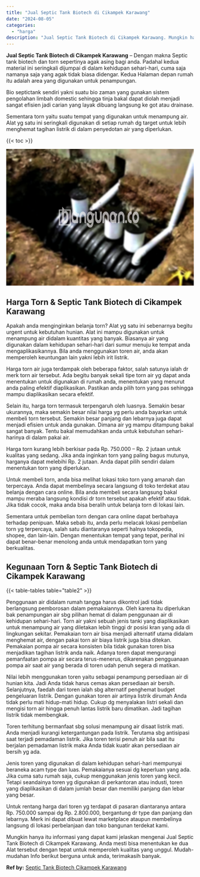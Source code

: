 ```yaml
---
title: "Jual Septic Tank Biotech di Cikampek Karawang"
date: "2024-08-05"
categories: 
  - "harga"
description: "Jual Septic Tank Biotech di Cikampek Karawang. Mungkin hanya itu informasi yang dapat kami jelaskan mengenai Jual Septic Tank Biotech di Cikampek Karawang. A..."
---
```


**Jual Septic Tank Biotech di Cikampek Karawang** – Dengan makna Septic tank biotech dan torn sepertinya agak asing bagi anda. Padahal kedua material ini seringkali dijumpai di dalam kehidupan sehari-hari, cuma saja namanya saja yang agak tidak biasa didengar. Kedua Halaman depan rumah itu adalah area yang digunakan untuk penampungan.

Bio septictank sendiri yakni suatu bio zaman yang gunakan sistem pengolahan limbah domestic sehingga tinja bakal dapat diolah menjadi sangat efisien jadi carian yang layak dibuang langsung ke got atau drainase.

Sementara torn yaitu suatu tempat yang digunakan untuk menampung air. Alat yg satu ini seringkali digunakan di setiap rumah dg target untuk lebih menghemat tagihan listrik di dalam penyedotan air yang diperlukan.

{{< toc >}}

![Jual Septic Tank Biotech di Cikampek Karawang](/images/jual-bio-septictank-23.png)

## Harga Torn & Septic Tank Biotech di Cikampek Karawang

Apakah anda menginginkan belanja torn? Alat yg satu ini sebenarnya begitu urgent untuk kebutuhan hunian. Alat ini mampu digunakan untuk menampung air didalam kuantitas yang banyak. Biasanya air yang digunakan dalam kehidupan sehari-hari dari sumur menuju ke tempat anda mengaplikasikannya. Bila anda menggunakan toren air, anda akan memperoleh keuntungan lain yakni lebih irit listrik.

Harga torn air juga terdampak oleh beberapa faktor, salah satunya ialah dr merk torn air tersebut. Ada begitu banyak sekali tipe torn air yg dapat anda menentukan untuk digunakan di rumah anda, menentukan yang menurut anda paling efektif diaplikasikan. Pastikan anda pilih torn yang pas sehingga mampu diaplikasikan secara efektif.

Selain itu, harga torn termasuk terpengaruh oleh luasnya. Semakin besar ukurannya, maka semakin besar nilai harga yg perlu anda bayarkan untuk membeli torn tersebut. Semakin besar panjang dan lebarnya juga dapat menjadi efisien untuk anda gunakan. Dimana air yg mampu ditampung bakal sangat banyak. Tentu bakal memudahkan anda untuk kebutuhan sehari-harinya di dalam pakai air.

Harga torn kurang lebih berkisar pada Rp. 750.000 – Rp. 2 jutaan untuk kualitas yang sedang. Jika anda inginkan torn yang paling bagus mutunya, harganya dapat melebihi Rp. 2 jutaan. Anda dapat pilih sendiri dalam menentukan torn yang diperlukan.

Untuk membeli torn, anda bisa melihat lokasi toko torn yang amanah dan terpercaya. Anda dapat membelinya secara langsung di toko terdekat atau belanja dengan cara online. Bila anda membeli secara langsung bakal mampu meraba langsung kondisi dr torn tersebut apakah efektif atau tidak. Jika tidak cocok, maka anda bisa beralih untuk belanja torn di lokasi lain.

Sementara untuk pembelian torn dengan cara online dapat berbahaya terhadap penipuan. Maka sebab itu, anda perlu melacak lokasi pembelian torn yg terpercaya, salah satu diantaranya seperti halnya tokopedia, shopee, dan lain-lain. Dengan menentukan tempat yang tepat, perihal ini dapat benar-benar menolong anda untuk mendapatkan torn yang berkualitas.

## Kegunaan Torn & Septic Tank Biotech di Cikampek Karawang

{{< table-tables table="table2" >}}

Penggunaan air didalam rumah tangga harus dikontrol jadi tidak berlangsung pemborosan dalam pemakaiannya. Oleh karena itu diperlukan bak penampungan air sbg pilihan hemat di dalam penggunaan air di kehidupan sehari-hari. Torn air yakni sebuah jenis tanki yang diaplikasikan untuk menampung air yang diletakan lebih tinggi dr posisi kran yang ada di lingkungan sekitar. Pemakaian torn air bisa menjadi alternatif utama didalam menghemat air, dengan pakai torn air biaya listrik juga bisa ditekan. Pemakaian pompa air secara konsisten bila tidak gunakan toren bisa menjadikan tagihan listrik anda naik. Adanya toren dapat mengurangi pemanfaatan pompa air secara terus-menerus, dikarenakan pengguanaan pompa air saat air yang berada di toren udah penuh segera di matikan.

Nilai lebih menggunakan toren yaitu sebagai penampung persediaan air di hunian kita. Jadi Anda tidak harus cemas akan persediaan air bersih. Selanjutnya, faedah dari toren ialah sbg alternatif penghemat budget pengeluaran listrik. Dengan gunakan toren air artinya listrik dirumah Anda tidak perlu mati hidup-mati hidup. Cukup dg menyalakan listri sekali dan mengisi torn air hingga penuh lantas listrik baru dimatikan. Jadi tagihan listrik tidak membengkak.

Toren terhitung bermanfaat sbg solusi menampung air disaat listrik mati. Anda menjadi kurangi ketergantungan pada listrik. Terutama sbg antisipasi saat terjadi pemadaman listrik. Jika toren terisi penuh air bila saat itu berjalan pemadaman listrik maka Anda tidak kuatir akan persediaan air bersih yg ada.

Jenis toren yang digunakan di dalam kehidupan sehari-hari mempunyai beraneka acam type dan luas. Pemakaianya sesuai dg keperluan yang ada. Jika cuma satu rumah saja, cukup menggunakan jenis toren yang kecil. Tetapi seandainya toren yg digunakan di perkantoran atau industi, toren yang diaplikasikan di dalam jumlah besar dan memiliki panjang dan lebar yang besar.

Untuk rentang harga dari toren yg terdapat di pasaran diantaranya antara Rp. 750.000 sampai dg Rp. 2.800.000, bergantung dr type dan panjang dan lebarnya. Merk ini dapat dibuat lewat marketplace ataupun membelinya langsung di lokasi perbelanjaan dan toko bangunan terdekat kami.

Mungkin hanya itu informasi yang dapat kami jelaskan mengenai Jual Septic Tank Biotech di Cikampek Karawang. Anda mesti bisa menentukan ke dua Alat tersebut dengan tepat untuk memperoleh kualitas yang unggul. Mudah-mudahan Info berikut berguna untuk anda, terimakasih banyak.

**Ref by:** [Septic Tank Biotech Cikampek Karawang](https://id.wikipedia.org/wiki/Septic)
